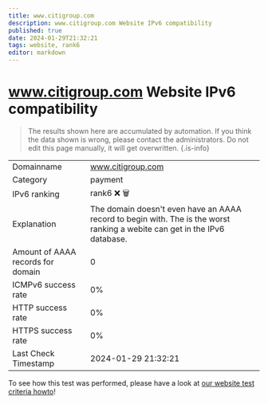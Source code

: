 ```yaml
---
title: www.citigroup.com
description: www.citigroup.com Website IPv6 compatibility
published: true
date: 2024-01-29T21:32:21
tags: website, rank6
editor: markdown
---
```


# www.citigroup.com Website IPv6 compatibility

> The results shown here are accumulated by automation. If you think the data shown is wrong, please contact the administrators. 
> Do not edit this page manually, it will get overwritten.
{.is-info}


|   |   |
| - | - |
| Domainname | www.citigroup.com
| Category | payment |
| IPv6 ranking | rank6 :x: :wastebasket: |
| Explanation | The domain doesn't even have an AAAA record to begin with. The is the worst ranking a webite can get in the IPv6 database. |
| Amount of AAAA records for domain | 0 |
| ICMPv6 success rate | 0%|
| HTTP success rate | 0% |
| HTTPS success rate | 0% |
| Last Check Timestamp | 2024-01-29 21:32:21 |

To see how this test was performed, please have a look at [our website test criteria howto](/howto/testcriteria/website)!

